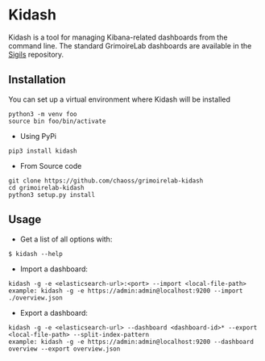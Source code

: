 # Kidash

Kidash is a tool for managing Kibana-related dashboards from the command line. The standard GrimoireLab dashboards
are available in the [Sigils](https://github.com/chaoss/grimoirelab-sigils) repository.

## Installation

You can set up a virtual environment where Kidash will be installed
```
python3 -m venv foo
source bin foo/bin/activate
```

* Using PyPi
```buildoutcfg
pip3 install kidash
```

* From Source code
```buildoutcfg
git clone https://github.com/chaoss/grimoirelab-kidash
cd grimoirelab-kidash
python3 setup.py install
```

## Usage

- Get a list of all options with:
```
$ kidash --help
```

- Import a dashboard:
```buildoutcfg
kidash -g -e <elasticsearch-url>:<port> --import <local-file-path>
example: kidash -g -e https://admin:admin@localhost:9200 --import ./overview.json
```

- Export a dashboard:
```buildoutcfg
kidash -g -e <elasticsearch-url> --dashboard <dashboard-id>* --export <local-file-path> --split-index-pattern
example: kidash -g -e https://admin:admin@localhost:9200 --dashboard overview --export overview.json
```
